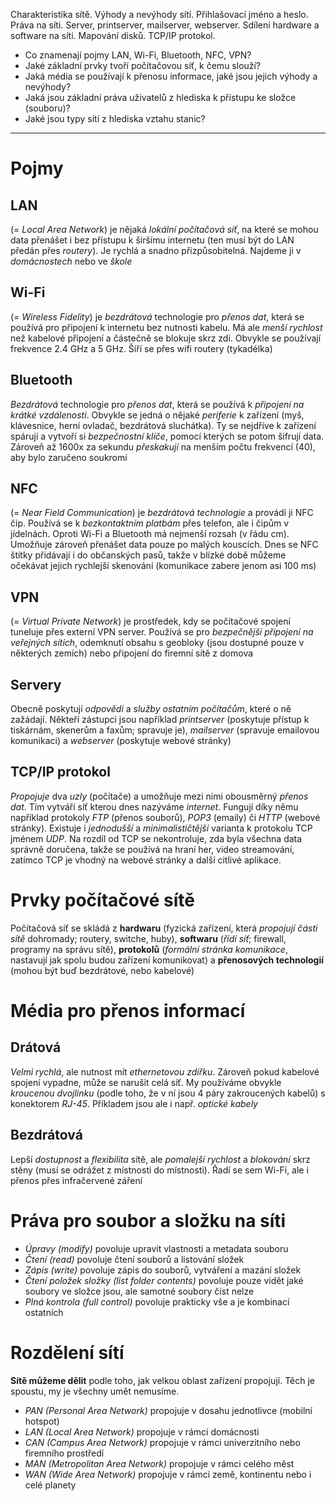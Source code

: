 Charakteristika sítě. Výhody a nevýhody sítí. Přihlašovací jméno a heslo. Práva na síti. Server, printserver, mailserver, webserver. Sdílení hardware a software na síti. Mapování disků. TCP/IP protokol.

- Co znamenají pojmy LAN, Wi-Fi, Bluetooth, NFC, VPN?
- Jaké základní prvky tvoří počítačovou síť, k čemu slouží?
- Jaká média se používají k přenosu informace, jaké jsou jejich výhody a nevýhody?
- Jaká jsou základní práva uživatelů z hlediska k přístupu ke složce (souboru)?
- Jaké jsou typy sítí z hlediska vztahu stanic?
---
# Pojmy
## LAN
(= *Local Area Network*) je nějaká *lokální počítačová síť*, na které se mohou data přenášet i bez přístupu k širšímu internetu (ten musí být do LAN předán přes *routery*). Je rychlá a snadno přizpůsobitelná. Najdeme ji v *domácnostech* nebo ve *škole*
## Wi-Fi
(= *Wireless Fidelity*) je *bezdrátová* technologie pro *přenos dat*, která se používá pro připojení k internetu bez nutnosti kabelu. Má ale *menší rychlost* než kabelové připojení a částečně se blokuje skrz zdi. Obvykle se používají frekvence 2.4 GHz a 5 GHz. Šíří se přes wifi routery (tykadélka)
## Bluetooth
*Bezdrátová* technologie pro *přenos dat*, která se používá k *připojení na krátké vzdálenosti*. Obvykle se jedná o nějaké *periferie* k zařízení (myš, klávesnice, herní ovladač, bezdrátová sluchátka). Ty se nejdříve k zařízení spárují a vytvoří si *bezpečnostní klíče*, pomocí kterých se potom šifrují data. Zároveň až 1600x za sekundu *přeskakují* na menším počtu frekvencí (40), aby bylo zaručeno soukromí
## NFC
(= *Near Field Communication*) je *bezdrátová technologie* a provádí ji NFC čip. Používá se k *bezkontaktním platbám* přes telefon, ale i čipům v jídelnách. Oproti Wi-Fi a Bluetooth má nejmenší rozsah (v řádu cm). Umožňuje zároveň přenášet data pouze po malých kouscích. Dnes se NFC štítky přidávají i do občanských pasů, takže v blízké době můžeme očekávat jejich rychlejší skenování (komunikace zabere jenom asi 100 ms)
## VPN
(= *Virtual Private Network*) je prostředek, kdy se počítačové spojení tuneluje přes externí VPN server. Používá se pro *bezpečnější připojení na veřejných sítích*, odemknutí obsahu s geobloky (jsou dostupné pouze v některých zemích) nebo připojení do firemní sítě z domova
## Servery
Obecně poskytují *odpovědi* a *služby ostatním počítačům*, které o ně zažádají. Někteří zástupci jsou například *printserver* (poskytuje přístup k tiskárnám, skenerům a faxům; spravuje je), *mailserver* (spravuje emailovou komunikaci) a *webserver* (poskytuje webové stránky)
## TCP/IP protokol
*Propojuje* dva *uzly* (počítače) a umožňuje mezi nimi obousměrný *přenos dat*. Tím vytváří síť kterou dnes nazýváme *internet*. Fungují díky němu například protokoly *FTP* (přenos souborů), *POP3* (emaily) či *HTTP* (webové stránky). Existuje i *jednodušší* a *minimalističtější* varianta k protokolu TCP jménem *UDP*. Na rozdíl od TCP se nekontroluje, zda byla všechna data správně doručena, takže se používá na hraní her, video streamování, zatímco TCP je vhodný na webové stránky a další citlivé aplikace.
# Prvky počítačové sítě
Počítačová síť se skládá z **hardwaru** (fyzická zařízení, která *propojují části sítě* dohromady; routery, switche, huby), **softwaru** (*řídí síť*; firewall, programy na správu sítě), **protokolů** (*formální stránka komunikace*, nastavují jak spolu budou zařízení komunikovat) a **přenosových technologií** (mohou být buď bezdrátové, nebo kabelové)
# Média pro přenos informací
## Drátová
*Velmi rychlá*, ale nutnost mít *ethernetovou zdířku*. Zároveň pokud kabelové spojení vypadne, může se narušit celá síť. My používáme obvykle *kroucenou dvojlinku* (podle toho, že v ní jsou 4 páry zakroucených kabelů) s konektorem *RJ-45*. Příkladem jsou ale i např. *optické kabely*
## Bezdrátová
Lepší *dostupnost* a *flexibilita* sítě, ale *pomalejší rychlost* a *blokování* skrz stěny (musí se odrážet z místnosti do místnosti). Řadí se sem Wi-Fi, ale i přenos přes infračervené záření
# Práva pro soubor a složku na síti
- *Úpravy (modify)* povoluje upravit vlastnosti a metadata souboru
- *Čtení (read)* povoluje čtení souborů a listování složek
- *Zápis (write)* povoluje zápis do souborů, vytváření a mazání složek
- *Čtení položek složky (list folder contents)* povoluje pouze vidět jaké soubory ve složce jsou, ale samotné soubory číst nelze
- *Plná kontrola (full control)* povoluje prakticky vše a je kombinací ostatních
# Rozdělení sítí
**Sítě můžeme dělit** podle toho, jak velkou oblast zařízení propojují. Těch je spoustu, my je všechny umět nemusíme.
- *PAN (Personal Area Network)* propojuje v dosahu jednotlivce (mobilní hotspot)
- *LAN (Local Area Network)* propojuje v rámci domácnosti
- *CAN (Campus Area Network)* propojuje v rámci univerzitního nebo firemního prostředí
- *MAN (Metropolitan Area Network)* propojuje v rámci celého měst
- *WAN (Wide Area Network)* propojuje v rámci země, kontinentu nebo i celé planety
